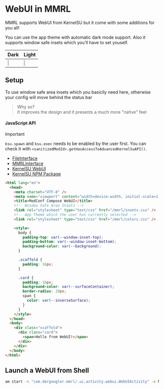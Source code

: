 # WebUI in MMRL

MMRL supports WebUI from KernelSU but it come with some additions for you all!

You can use the app theme with automatic dark mode support. Also it supports window safe insets which you'll have to set youself.

| Dark                                                       | Light                                                       |
|------------------------------------------------------------|-------------------------------------------------------------|
| <img src="./../assets/webui/webui-dark.png" width="32%" /> | <img src="./../assets/webui/webui-light.png" width="32%" /> |

## Setup

To use window safe area insets which you basiclly need here, otherwise your config will move behind the status bar

> Why so?  
> It improves the design and it presents a much more "native" feel

#### JavaScript API

> [!IMPORTANT]
> `ksu.spawn` and `ksu.exec` needs to be enabled by the user first. You can check it with `<sanitizedModId>.getHasAccessToAdvancedKernelSuAPI()`.

- [FileInterface](./API/FileInterface.md)
- [MMRLInterface](./API/MMRLInterface.md)
- [KernelSU WebUI](https://kernelsu.org/guide/module-webui.html)
- [KernelSU NPM Package](https://www.npmjs.com/package/kernelsu)


```html
<html lang="en">
  <head>
    <meta charset="UTF-8" />
    <meta name="viewport" content="width=device-width, initial-scale=1.0" />
    <title>ModConf Compose WebUI</title>
    <!-- Window Safe Area Insets -->
    <link rel="stylesheet" type="text/css" href="/mmrl/insets.css" />
    <!-- App Theme which the user has currently selected -->
    <link rel="stylesheet" type="text/css" href="/mmrl/colors.css" />

    <style>
      body {
        padding-top: var(--window-inset-top);
        padding-bottom: var(--window-inset-bottom);
        background-color: var(--background);
      }

      .scaffold {
        padding: 16px;
      }

      .card {
        padding: 16px;
        background-color: var(--surfaceContainer);
        border-radius: 20px;
        span {
          color: var(--inverseSurface);
        }
      }
    </style>
  </head>
  <body>
    <div class="scaffold">
      <div class="card">
        <span>Hello from WebUI!</span>
      </div>
    </div>
  </body>
</html>
```

## Launch a WebUI from Shell

```bash
am start -n "com.dergoogler.mmrl/.ui.activity.webui.WebUIActivity" -e MOD_ID "your_id"
```
